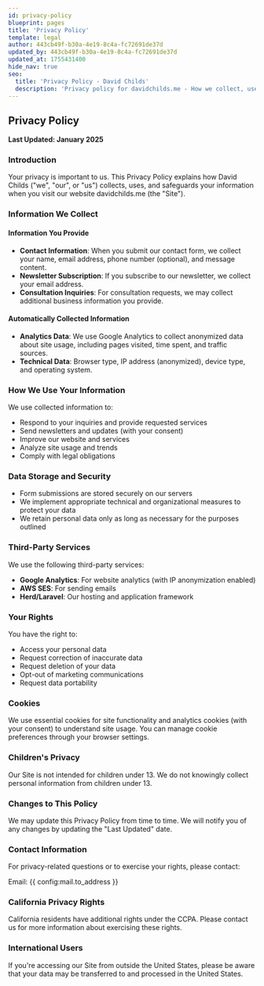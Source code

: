 ```yaml
---
id: privacy-policy
blueprint: pages
title: 'Privacy Policy'
template: legal
author: 443cb49f-b30a-4e19-8c4a-fc72691de37d
updated_by: 443cb49f-b30a-4e19-8c4a-fc72691de37d
updated_at: 1755431400
hide_nav: true
seo:
  title: 'Privacy Policy - David Childs'
  description: 'Privacy policy for davidchilds.me - How we collect, use, and protect your personal information.'
---
```

## Privacy Policy

**Last Updated: January 2025**

### Introduction

Your privacy is important to us. This Privacy Policy explains how David Childs ("we", "our", or "us") collects, uses, and safeguards your information when you visit our website davidchilds.me (the "Site").

### Information We Collect

#### Information You Provide
- **Contact Information**: When you submit our contact form, we collect your name, email address, phone number (optional), and message content.
- **Newsletter Subscription**: If you subscribe to our newsletter, we collect your email address.
- **Consultation Inquiries**: For consultation requests, we may collect additional business information you provide.

#### Automatically Collected Information
- **Analytics Data**: We use Google Analytics to collect anonymized data about site usage, including pages visited, time spent, and traffic sources.
- **Technical Data**: Browser type, IP address (anonymized), device type, and operating system.

### How We Use Your Information

We use collected information to:
- Respond to your inquiries and provide requested services
- Send newsletters and updates (with your consent)
- Improve our website and services
- Analyze site usage and trends
- Comply with legal obligations

### Data Storage and Security

- Form submissions are stored securely on our servers
- We implement appropriate technical and organizational measures to protect your data
- We retain personal data only as long as necessary for the purposes outlined

### Third-Party Services

We use the following third-party services:
- **Google Analytics**: For website analytics (with IP anonymization enabled)
- **AWS SES**: For sending emails
- **Herd/Laravel**: Our hosting and application framework

### Your Rights

You have the right to:
- Access your personal data
- Request correction of inaccurate data
- Request deletion of your data
- Opt-out of marketing communications
- Request data portability

### Cookies

We use essential cookies for site functionality and analytics cookies (with your consent) to understand site usage. You can manage cookie preferences through your browser settings.

### Children's Privacy

Our Site is not intended for children under 13. We do not knowingly collect personal information from children under 13.

### Changes to This Policy

We may update this Privacy Policy from time to time. We will notify you of any changes by updating the "Last Updated" date.

### Contact Information

For privacy-related questions or to exercise your rights, please contact:

Email: {{ config:mail.to_address }}

### California Privacy Rights

California residents have additional rights under the CCPA. Please contact us for more information about exercising these rights.

### International Users

If you're accessing our Site from outside the United States, please be aware that your data may be transferred to and processed in the United States.